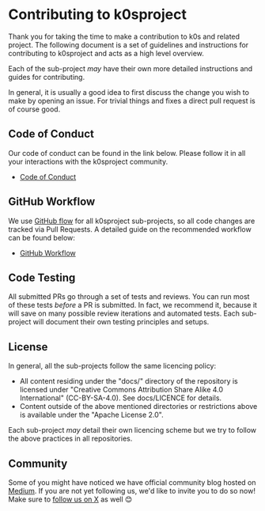 # Contributing to k0sproject

Thank you for taking the time to make a contribution to k0s and related project. The following document is a set of guidelines and instructions for contributing to k0sproject and acts as a high level overview.

Each of the sub-project _may_ have their own more detailed instructions and guides for contributing.

In general, it is usually a good idea to first discuss the change you wish to make by opening an issue. For trivial things and fixes a direct pull request is of course good.

## Code of Conduct

Our code of conduct can be found in the link below. Please follow it in all your interactions with the k0sproject community.

- [Code of Conduct](./CODE_OF_CONDUCT.md)

## GitHub Workflow

We use [GitHub flow] for all k0sproject sub-projects, so all code changes are tracked via Pull Requests. A detailed guide on the recommended workflow can be found below:

- [GitHub Workflow](./github_workflow.md)

[GitHub flow]: https://docs.github.com/get-started/quickstart/github-flow

## Code Testing

All submitted PRs go through a set of tests and reviews. You can run most of these tests *before* a PR is submitted.
In fact, we recommend it, because it will save on many possible review iterations and automated tests. Each sub-project will document their own testing principles and setups.

## License

In general, all the sub-projects follow the same licencing policy:

- All content residing under the "docs/" directory of the repository is licensed under "Creative Commons Attribution Share Alike 4.0 International" (CC-BY-SA-4.0). See docs/LICENCE for details.
- Content outside of the above mentioned directories or restrictions above is available under the "Apache License 2.0".

Each sub-project _may_ detail their own licencing scheme but we try to follow the above practices in all repositories.

## Community

Some of you might have noticed we have official community blog hosted on
[Medium][k0s@medium]. If you are not yet following us, we'd like to invite you
to do so now! Make sure to [follow us on X][@k0sproject] as well 😊

[k0s@medium]: https://medium.com/k0sproject
[@k0sproject]: https://x.com/k0sproject





